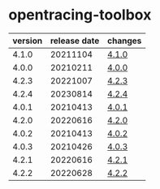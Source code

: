 # opentracing-toolbox	


|version|release date|changes|
|---|---|---|
|4.1.0|20211104|[4.1.0](./4.1.0-20211104.md)|
|4.0.0|20210211|[4.0.0](./4.0.0-20210211.md)|
|4.2.3|20221007|[4.2.3](./4.2.3-20221007.md)|
|4.2.4|20230814|[4.2.4](./4.2.4-20230814.md)|
|4.0.1|20210413|[4.0.1](./4.0.1-20210413.md)|
|4.2.0|20220616|[4.2.0](./4.2.0-20220616.md)|
|4.0.2|20210413|[4.0.2](./4.0.2-20210413.md)|
|4.0.3|20210426|[4.0.3](./4.0.3-20210426.md)|
|4.2.1|20220616|[4.2.1](./4.2.1-20220616.md)|
|4.2.2|20220628|[4.2.2](./4.2.2-20220628.md)|
